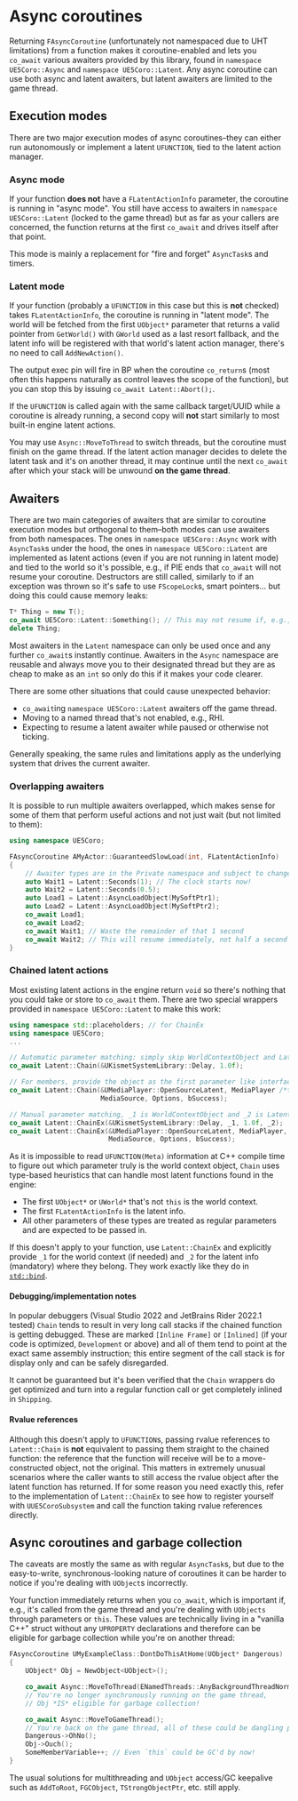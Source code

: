 # Async coroutines

Returning `FAsyncCoroutine` (unfortunately not namespaced due to UHT limitations)
from a function makes it coroutine-enabled and lets you `co_await` various
awaiters provided by this library, found in `namespace UE5Coro::Async` and
`namespace UE5Coro::Latent`. Any async coroutine can use both async and latent
awaiters, but latent awaiters are limited to the game thread.

## Execution modes

There are two major execution modes of async coroutines–they can either run
autonomously or implement a latent `UFUNCTION`, tied to the latent action manager.

### Async mode

If your function **does not** have a `FLatentActionInfo` parameter, the coroutine
is running in "async mode".
You still have access to awaiters in `namespace UE5Coro::Latent` (locked to the
game thread) but as far as your callers are concerned, the function returns at the
first `co_await` and drives itself after that point.

This mode is mainly a replacement for "fire and forget" `AsyncTask`s and timers.

### Latent mode

If your function (probably a `UFUNCTION` in this case but this is **not** checked)
takes `FLatentActionInfo`, the coroutine is running in "latent mode".
The world will be fetched from the first `UObject*` parameter that returns a valid
pointer from `GetWorld()` with `GWorld` used as a last resort fallback, and the
latent info will be registered with that world's latent action manager, there's no
need to call `AddNewAction()`.

The output exec pin will fire in BP when the coroutine `co_return`s (most often
this happens naturally as control leaves the scope of the function), but you can
stop this by issuing `co_await Latent::Abort();`.

If the `UFUNCTION` is called again with the same callback target/UUID while a
coroutine is already running, a second copy will **not** start similarly to most
built-in engine latent actions.

You may use `Async::MoveToThread` to switch threads, but the coroutine must finish
on the game thread. If the latent action manager decides to delete the latent task
and it's on another thread, it may continue until the next `co_await` after which
your stack will be unwound **on the game thread**.

## Awaiters

There are two main categories of awaiters that are similar to coroutine execution
modes but orthogonal to them–both modes can use awaiters from both namespaces.
The ones in `namespace UE5Coro::Async` work with `AsyncTask`s under the hood,
the ones in `namespace UE5Coro::Latent` are implemented as latent actions (even if
you are not running in latent mode) and tied to the world so it's possible, e.g.,
if PIE ends that `co_await` will not resume your coroutine.
Destructors are still called, similarly to if an exception was thrown so it's safe
to use `FScopeLock`s, smart pointers... but doing this could cause memory leaks:

```cpp
T* Thing = new T();
co_await UE5Coro::Latent::Something(); // This may not resume if, e.g., PIE ends
delete Thing;
```

Most awaiters in the `Latent` namespace can only be used once and any further
`co_await`s instantly continue. Awaiters in the `Async` namespace are reusable and
always move you to their designated thread but they are as cheap to make as an
`int` so only do this if it makes your code clearer.

There are some other situations that could cause unexpected behavior:
* `co_await`ing `namespace UE5Coro::Latent` awaiters off the game thread.
* Moving to a named thread that's not enabled, e.g., RHI.
* Expecting to resume a latent awaiter while paused or otherwise not ticking.

Generally speaking, the same rules and limitations apply as the underlying system
that drives the current awaiter.

### Overlapping awaiters

It is possible to run multiple awaiters overlapped, which makes sense for some of
them that perform useful actions and not just wait (but not limited to them):

```cpp
using namespace UE5Coro;

FAsyncCoroutine AMyActor::GuaranteedSlowLoad(int, FLatentActionInfo)
{
    // Awaiter types are in the Private namespace and subject to change, use auto
    auto Wait1 = Latent::Seconds(1); // The clock starts now!
    auto Wait2 = Latent::Seconds(0.5);
    auto Load1 = Latent::AsyncLoadObject(MySoftPtr1);
    auto Load2 = Latent::AsyncLoadObject(MySoftPtr2);
    co_await Load1;
    co_await Load2;
    co_await Wait1; // Waste the remainder of that 1 second
    co_await Wait2; // This will resume immediately, not half a second later
}
```

### Chained latent actions

Most existing latent actions in the engine return `void` so there's nothing that
you could take or store to `co_await` them. There are two special wrappers
provided in `namespace UE5Coro::Latent` to make this work:

```cpp
using namespace std::placeholders; // for ChainEx
using namespace UE5Coro;
...

// Automatic parameter matching: simply skip WorldContextObject and LatentInfo
co_await Latent::Chain(&UKismetSystemLibrary::Delay, 1.0f);

// For members, provide the object as the first parameter like interface Execute_:
co_await Latent::Chain(&UMediaPlayer::OpenSourceLatent, MediaPlayer /*this*/,
                       MediaSource, Options, bSuccess);

// Manual parameter matching, _1 is WorldContextObject and _2 is LatentInfo:
co_await Latent::ChainEx(&UKismetSystemLibrary::Delay, _1, 1.0f, _2);
co_await Latent::ChainEx(&UMediaPlayer::OpenSourceLatent, MediaPlayer, _1, _2,
                         MediaSource, Options, bSuccess);
```

As it is impossible to read `UFUNCTION(Meta)` information at C++ compile time to
figure out which parameter truly is the world context object, `Chain` uses
type-based heuristics that can handle most latent functions found in the engine:
* The first `UObject*` or `UWorld*` that's not `this` is the world context.
* The first `FLatentActionInfo` is the latent info.
* All other parameters of these types are treated as regular parameters and are
  expected to be passed in.

If this doesn't apply to your function, use `Latent::ChainEx` and explicitly
provide `_1` for the world context (if needed) and `_2` for the latent info
(mandatory) where they belong. They work exactly like they do in
[`std::bind`](https://en.cppreference.com/w/cpp/utility/functional/bind).

#### Debugging/implementation notes

In popular debuggers (Visual Studio 2022 and JetBrains Rider 2022.1 tested)
`Chain` tends to result in very long call stacks if the chained function is
getting debugged. These are marked `[Inline Frame]` or `[Inlined]` (if your code
is optimized, `Development` or above) and all of them tend to point at the exact
same assembly instruction; this entire segment of the call stack is for display
only and can be safely disregarded.

It cannot be guaranteed but it's been verified that the `Chain` wrappers do get
optimized and turn into a regular function call or get completely inlined in
`Shipping`.

#### Rvalue references

Although this doesn't apply to `UFUNCTION`s, passing rvalue references to
`Latent::Chain` is **not** equivalent to passing them straight to the chained
function: the reference that the function will receive will be to a
move-constructed object, not the original. This matters in extremely unusual
scenarios where the caller wants to still access the rvalue object after the
latent function has returned. If for some reason you need exactly this, refer to
the implementation of `Latent::ChainEx` to see how to register yourself with
`UUE5CoroSubsystem` and call the function taking rvalue references directly.

## Async coroutines and garbage collection

The caveats are mostly the same as with regular `AsyncTask`s, but due to the
easy-to-write, synchronous-looking nature of coroutines it can be harder to notice
if you're dealing with `UObject`s incorrectly.

Your function immediately returns when you `co_await`, which is important if,
e.g., it's called from the game thread and you're dealing with `UObjects` through
parameters or `this`. These values are technically living in a "vanilla C++"
struct without any `UPROPERTY` declarations and therefore can be eligible for
garbage collection while you're on another thread:

```cpp
FAsyncCoroutine UMyExampleClass::DontDoThisAtHome(UObject* Dangerous)
{
    UObject* Obj = NewObject<UObject>();

    co_await Async::MoveToThread(ENamedThreads::AnyBackgroundThreadNormalTask);
    // You're no longer synchronously running on the game thread,
    // Obj *IS* eligible for garbage collection!

    co_await Async::MoveToGameThread();
    // You're back on the game thread, all of these could be dangling pointers:
    Dangerous->OhNo();
    Obj->Ouch();
    SomeMemberVariable++; // Even `this` could be GC'd by now!
}
```

The usual solutions for multithreading and `UObject` access/GC keepalive such as
`AddToRoot`, `FGCObject`, `TStrongObjectPtr`, etc. still apply.
